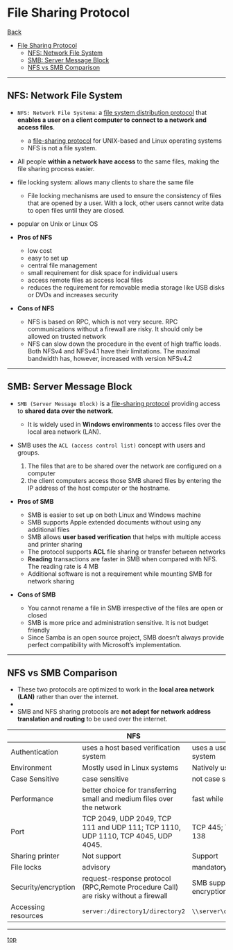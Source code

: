 # File Sharing Protocol

[Back](./index.md)

- [File Sharing Protocol](#file-sharing-protocol)
  - [NFS: Network File System](#nfs-network-file-system)
  - [SMB: Server Message Block](#smb-server-message-block)
  - [NFS vs SMB Comparison](#nfs-vs-smb-comparison)

---

## NFS: Network File System

- `NFS: Network File Systema`: a <u>file system distribution protocol</u> that **enables a user on a client computer to connect to a network and access files**.

  - a <u>file-sharing protocol</u> for UNIX-based and Linux operating systems
  - NFS is not a file system.

- All people **within a network have access** to the same files, making the file sharing process easier.

- file locking system: allows many clients to share the same file

  - File locking mechanisms are used to ensure the consistency of files that are opened by a user. With a lock, other users cannot write data to open files until they are closed.

- popular on Unix or Linux OS

- **Pros of NFS**

  - low cost
  - easy to set up
  - central file management
  - small requirement for disk space for individual users
  - access remote files as access local files
  - reduces the requirement for removable media storage like USB disks or DVDs and increases security

- **Cons of NFS**
  - NFS is based on RPC, which is not very secure. RPC communications without a firewall are risky. It should only be allowed on trusted network
  - NFS can slow down the procedure in the event of high traffic loads. Both NFSv4 and NFSv4.1 have their limitations. The maximal bandwidth has, however, increased with version NFSv4.2

---

## SMB: Server Message Block

- `SMB (Server Message Block)` is a <u>file-sharing protocol</u> providing access to **shared data over the network**.

  - It is widely used in **Windows environments** to access files over the local area network (LAN).

- SMB uses the `ACL (access control list)` concept with users and groups.

  1. The files that are to be shared over the network are configured on a computer
  2. the client computers access those SMB shared files by entering the IP address of the host computer or the hostname.

- **Pros of SMB**

  - SMB is easier to set up on both Linux and Windows machine
  - SMB supports Apple extended documents without using any additional files
  - SMB allows **user based verification** that helps with multiple access and printer sharing
  - The protocol supports **ACL** file sharing or transfer between networks
  - **Reading** transactions are faster in SMB when compared with NFS. The reading rate is 4 MB
  - Additional software is not a requirement while mounting SMB for network sharing

- **Cons of SMB**

  - You cannot rename a file in SMB irrespective of the files are open or closed
  - SMB is more price and administration sensitive. It is not budget friendly
  - Since Samba is an open source project, SMB doesn’t always provide perfect compatibility with Microsoft’s implementation.

---

## NFS vs SMB Comparison

- These two protocols are optimized to work in the **local area network (LAN)** rather than over the internet.
-
- SMB and NFS sharing protocols are **not adept for network address translation and routing** to be used over the internet.

|                     | NFS                                                                                | SMB                                   |
| ------------------- | ---------------------------------------------------------------------------------- | ------------------------------------- |
| Authentication      | uses a host based verification system                                              | uses a user based verification system |
| Environment         | Mostly used in Linux systems                                                       | Natively used in Windows              |
| Case Sensitive      | case sensitive                                                                     | not case sensitive                    |
| Performance         | better choice for transferring small and medium files over the network             | fast while browsing                   |
| Port                | TCP 2049, UDP 2049, TCP 111 and UDP 111; TCP 1110, UDP 1110, TCP 4045, UDP 4045.   | TCP 445; TCP 139, UDP 137, 138        |
| Sharing printer     | Not support                                                                        | Support                               |
| File locks          | advisory                                                                           | mandatory                             |
| Security/encryption | request-response protocol (RPC,Remote Procedure Call) are risky without a firewall | SMB supports end-to-end encryption    |
| Accessing resources | `server:/directory1/directory2`                                                    | `\\server\directory1\directory2`      |

---

[top](#file-sharing-protocol)
